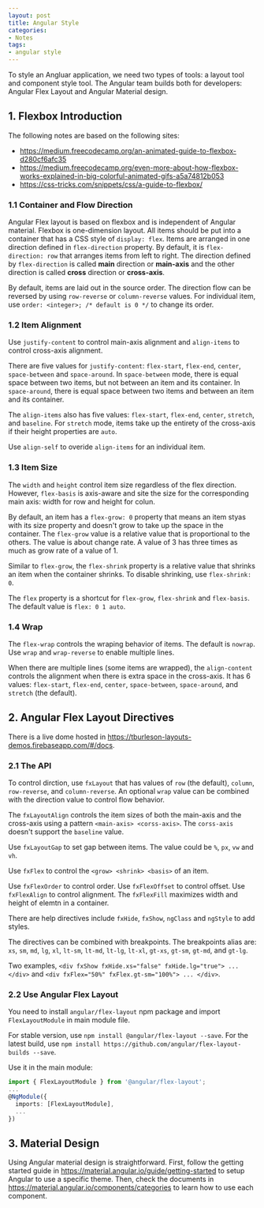 ```yaml
---
layout: post
title: Angular Style
categories:
- Notes
tags:
- angular style
---
```


To style an Angluar application, we need two types of tools: a layout tool and component style tool. The Angular team builds both for developers: Angular Flex Layout and Angular Material design. 

## 1. Flexbox Introduction

The following notes are based on the following sites: 
* https://medium.freecodecamp.org/an-animated-guide-to-flexbox-d280cf6afc35
* https://medium.freecodecamp.org/even-more-about-how-flexbox-works-explained-in-big-colorful-animated-gifs-a5a74812b053
* https://css-tricks.com/snippets/css/a-guide-to-flexbox/

### 1.1 Container and Flow Direction
Angular Flex layout is based on flexbox and is independent of Angular material. Flexbox is one-dimension layout. All items should be put into a container that has a CSS style of `display: flex`. Items are arranged in one direction defined in `flex-direction` property. By default, it is `flex-direction: row` that arranges items from left to right. The direction defined by `flex-direction` is called **main** direction or **main-axis** and the other direction is called **cross** direction or **cross-axis**. 


By default, items are laid out in the source order. The direction flow can be reversed by using `row-reverse` or `column-reverse` values. For individual item, use `order: <integer>; /* default is 0 */` to change its order. 

### 1.2 Item Alignment
Use `justify-content` to control main-axis alignment and `align-items` to control cross-axis alignment. 

There are five values for `justify-content`: `flex-start`, `flex-end`, `center`, `space-between` and `space-around`.  In `space-between` mode, there is equal space between two items, but not between an item and its container. In `space-around`, there is equal space between two items and between an item and its container. 

The `align-items` also has five values: `flex-start`, `flex-end`, `center`, `stretch`, and `baseline`. For `stretch` mode, items take up the entirety of the cross-axis if their height properties are `auto`. 

Use `align-self` to overide `align-items` for an individual item. 

### 1.3 Item Size
The `width` and `height` control item size regardless of the flex direction. However, `flex-basis` is axis-aware and site the size for the corresponding main axis: width for row and height for colun. 

By default, an item has a `flex-grow: 0` property that means an item styas with its size property and doesn't grow to take up the space in the container. The `flex-grow` value is a relative value that is proportional to the others. The value is about change rate. A value of 3 has three times as much as grow rate of a value of 1. 

Similar to `flex-grow`, the `flex-shrink` property is a relative value that shrinks an item when the container shrinks. To disable shrinking, use `flex-shrink: 0`. 

The `flex` property is a shortcut for `flex-grow`, `flex-shrink` and `flex-basis`. The default value is `flex: 0 1 auto`. 

### 1.4 Wrap 

The `flex-wrap` controls the wraping  behavior of items. The default is `nowrap`. Use `wrap` and `wrap-reverse` to enable multiple lines.  

When there are multiple lines (some items are wrapped), the `align-content` controls the alignment when there is extra space in the cross-axis. It has 6 values: `flex-start`, `flex-end`, `center`, `space-between`, `space-around`, and `stretch` (the default). 

## 2. Angular Flex Layout Directives

There is a live dome hosted in https://tburleson-layouts-demos.firebaseapp.com/#/docs. 

### 2.1 The API
To control dirction, use `fxLayout` that has values of `row` (the default), `column`, `row-reverse`, and `column-reverse`. An optional `wrap` value can be combined with the direction value to control flow behavior. 

The `fxLayoutAlign` controls the item sizes of both the main-axis and the cross-axis using a pattern `<main-axis> <corss-axis>`. The `corss-axis` doesn't support the `baseline` value. 

Use `fxLayoutGap` to set gap between items. The value could be `%`, `px`, `vw` and `vh`. 

Use `fxFlex` to control the `<grow> <shrink> <basis>` of an item. 

Use `fxFlexOrder` to control order. Use `fxFlexOffset` to control offset. Use `fxFlexAlign` to control alignment. The `fxFlexFill` maximizes width and height of elemtn in a container. 

There are help directives include `fxHide`, `fxShow`, `ngClass` and `ngStyle` to add styles. 

The directives can be combined with breakpoints. The breakpoints alias are: `xs`, `sm`, `md`, `lg`, `xl`, `lt-sm`, `lt-md`, `lt-lg`, `lt-xl`, `gt-xs`, `gt-sm`, `gt-md`, and `gt-lg`.  

Two examples, `<div fxShow fxHide.xs="false" fxHide.lg="true"> ... </div>` and `<div fxFlex="50%" fxFlex.gt-sm="100%"> ... </div>`.  

### 2.2 Use Angular Flex Layout

You need to install `angular/flex-layout` npm package and import `FlexLayoutModule` in main module file. 

For stable version, use `npm install @angular/flex-layout --save`. For the latest build, use `npm install https://github.com/angular/flex-layout-builds --save`. 

Use it in the main module: 

```typescript
import { FlexLayoutModule } from '@angular/flex-layout';
...
@NgModule({
  imports: [FlexLayoutModule],
  ...
})
```

## 3. Material Design
Using Angular material design is straightforward. First, follow the getting started guide in https://material.angular.io/guide/getting-started to setup Angular to use a specific theme. Then, check the documents in https://material.angular.io/components/categories to learn how to use each component. 
